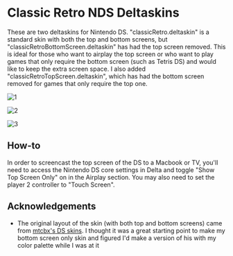 # Classic Retro NDS Deltaskins

These are two deltaskins for Nintendo DS. "classicRetro.deltaskin" is a standard skin with both the top and bottom screens, but "classicRetroBottomScreen.deltaskin" has had the top screen removed. This is ideal for those who want to airplay the top screen or who want to play games that only require the bottom screen (such as Tetris DS) and would like to keep the extra screen space. I also added "classicRetroTopScreen.deltaskin", which has had the bottom screen removed for games that only require the top one.

![1](https://github.com/bradenhirschi/deltaskins/assets/25806150/a7177eb9-79c1-4585-a690-dc2334ae61e9)

![2](https://github.com/bradenhirschi/deltaskins/assets/25806150/f7ff4644-b708-4905-b8d5-a2490400647b)

![3](https://github.com/bradenhirschi/deltaskins/assets/25806150/74490ffd-02a6-4e48-aa5e-9b638dbd8671)

## How-to
In order to screencast the top screen of the DS to a Macbook or TV, you'll need to access the Nintendo DS core settings in Delta and toggle "Show Top Screen Only" on in the Airplay section. You may also need to set the player 2 controller to "Touch Screen".

## Acknowledgements
- The original layout of the skin (with both top and bottom screens) came from [mtcbx's DS skins](https://github.com/mtcbx/mtcbxDeltaSkin). I thought it was a great starting point to make my bottom screen only skin and figured I'd make a version of his with my color palette while I was at it
